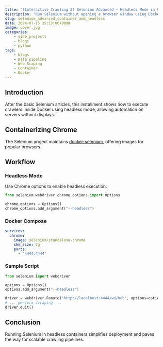 ```yaml
---
title: "[Interactive Crawling 3] Selenium Advanced – Headless Mode in Containers"
description: "Run Selenium without opening a browser window using Docker." 
slug: selenium_advanced_container_and_headless
date: 2024-07-15 19:10:00+0800
image: cover.jpg
categories:
    - side_projects
    - blogs
    - python
tags:
    - blogs
    - Data pipeline
    - Web Scaping
    - Container
    - Docker
---
```


## Introduction

After the basic Selenium articles, this installment shows how to execute crawlers inside Docker using headless mode, allowing automation on servers without displays.

## Containerizing Chrome

The Selenium project maintains [docker-selenium](https://github.com/SeleniumHQ/docker-selenium), offering images for popular browsers.

## Workflow

### Headless Mode

Use Chrome options to enable headless execution:

```python
from selenium.webdriver.chrome.options import Options

chrome_options = Options()
chrome_options.add_argument("--headless")
```

### Docker Compose

```yaml
services:
  chrome:
    image: selenium/standalone-chrome
    shm_size: 2g
    ports:
      - "4444:4444"
```

### Sample Script

```python
from selenium import webdriver

options = Options()
options.add_argument("--headless")

driver = webdriver.Remote("http://localhost:4444/wd/hub", options=options)
# ... perform scraping ...
driver.quit()
```

## Conclusion

Running Selenium in headless containers simplifies deployment and paves the way for scalable crawling pipelines.
